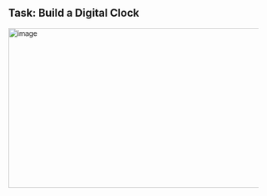 ## Task: Build a Digital Clock
<img width="540" height="321" alt="image" src="https://github.com/user-attachments/assets/bc550fcd-41c8-440e-9bcb-1950e8d6c669" />